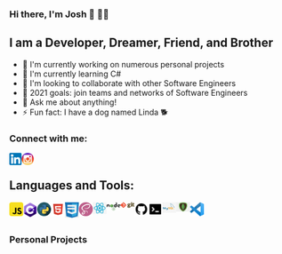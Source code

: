 ### Hi there, I'm Josh 👋 👨‍💻

## I am a Developer, Dreamer, Friend, and Brother

- 🔭 I'm currently working on numerous personal projects
- 🌱 I'm currently learning C#
- 💪 I'm looking to collaborate with other Software Engineers
- 👥 2021 goals: join teams and networks of Software Engineers
- 💬 Ask me about anything!
- ⚡ Fun fact: I have a dog named Linda 🐕

### Connect with me:

[<img align="left" alt="LinkedIn" width="22px" src="./linkedin.png"/>][linkedin]
[<img align="left" alt="Instagram" width="22px" src="./instagram.png"/>][instagram]

<br />

## Languages and Tools:

[<img align="left" alt="JavaScript" width="25px" src="./javascript.png" />][logo]
[<img align="left" alt="C#" width="25px" src="./csharp.png" />][logo]
[<img align="left" alt="Python" width="25px" src="./python.png" />][logo]
[<img align="left" alt="HTML" width="25px" src="./html.png" />][logo]
[<img align="left" alt="CSS" width="25px" src="./css.png" />][logo]
[<img align="left" alt="SASS" width="25px" src="./sass.png" />][logo]
[<img align="left" alt="React" width="25px" src="./react.png" />][logo]
[<img align="left" alt="Node" width="25px" src="./nodejs.png" />][logo]
[<img align="left" alt="Git" width="25px" src="./git.png" />][logo]
[<img align="left" alt="GitHub" width="25px" src="./github.png" />][logo]
[<img align="left" alt="CommandLine" width="25px" src="./commandline.png" />][logo]
[<img align="left" alt="MySQL" width="25px" src="./mysql.png" />][logo]
[<img align="left" alt="MongoDB" width="25px" src="./mongodb.png" />][logo]
[<img align="left" alt="VisualStudioCode" width="25px" src="./vscode.png" />][logo]

<br />
<br />

### Personal Projects

<br />
<br />

[linkedin]: https://linkedin.com/in/jbrito6492
[instagram]: https://www.instagram.com/jxbri24
[themove]: https://github.com/Jbrito6492/MVP
[logo]: #
